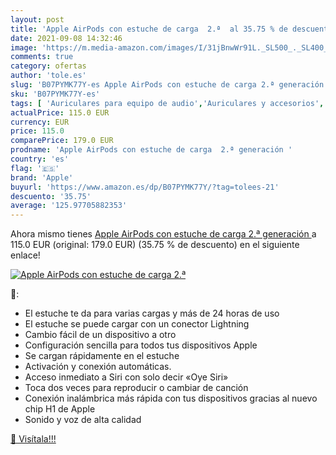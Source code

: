 ```yaml
---
layout: post
title: 'Apple AirPods con estuche de carga  2.ª  al 35.75 % de descuento'
date: 2021-09-08 14:32:46
image: 'https://m.media-amazon.com/images/I/31jBnwWr91L._SL500_._SL400_.jpg'
comments: true
category: ofertas
author: 'tole.es'
slug: 'B07PYMK77Y-es Apple AirPods con estuche de carga 2.ª generación'
sku: 'B07PYMK77Y-es'
tags: [ 'Auriculares para equipo de audio','Auriculares y accesorios','Electrónica','apple', ]
actualPrice: 115.0 EUR
currency: EUR
price: 115.0
comparePrice: 179.0 EUR
prodname: 'Apple AirPods con estuche de carga  2.ª generación '
country: 'es'
flag: '🇪🇸'
brand: 'Apple'
buyurl: 'https://www.amazon.es/dp/B07PYMK77Y/?tag=tolees-21'
descuento: '35.75'
average: '125.97705882353'
---
```


Ahora mismo tienes [Apple AirPods con estuche de carga  2.ª generación ](https://www.amazon.es/dp/B07PYMK77Y/?tag=tolees-21) a 115.0 EUR (original: 179.0 EUR) (35.75 %  de descuento) en el siguiente enlace!

[![Apple AirPods con estuche de carga  2.ª ](https://m.media-amazon.com/images/I/31jBnwWr91L._SL500_._SL400_.jpg)](https://www.amazon.es/dp/B07PYMK77Y/?tag=tolees-21)

🔎:

- El estuche te da para varias cargas y más de 24 horas de uso
- El estuche se puede cargar con un conector Lightning
- Cambio fácil de un dispositivo a otro
- Configuración sencilla para todos tus dispositivos Apple
- Se cargan rápidamente en el estuche
- Activación y conexión automáticas.
- Acceso inmediato a Siri con solo decir «Oye Siri»
- Toca dos veces para reproducir o cambiar de canción
- Conexión inalámbrica más rápida con tus dispositivos gracias al nuevo chip H1 de Apple
- Sonido y voz de alta calidad

[🛒 Visítala!!!](https://www.amazon.es/dp/B07PYMK77Y/?tag=tolees-21)
